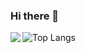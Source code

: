 ### Hi there 👋


<a href="https://github.com/anuraghazra/github-readme-stats">
  <img align="left" src="https://github-readme-stats.vercel.app/api?username=AsaharaMasahiro&count_private=true&show_icons=true&theme=merko" />
</a>

![Top Langs](https://github-readme-stats.vercel.app/api/top-langs/?username=AsaharaMasahiro&theme=dark)

<!--
**AsaharaMasahiro/AsaharaMasahiro** is a ✨ _special_ ✨ repository because its `README.md` (this file) appears on your GitHub profile.

Here are some ideas to get you started:

- 🔭 I’m currently working on ...
- 🌱 I’m currently learning ...
- 👯 I’m looking to collaborate on ...
- 🤔 I’m looking for help with ...
- 💬 Ask me about ...
- 📫 How to reach me: ...
- 😄 Pronouns: ...
- ⚡ Fun fact: ...
-->
